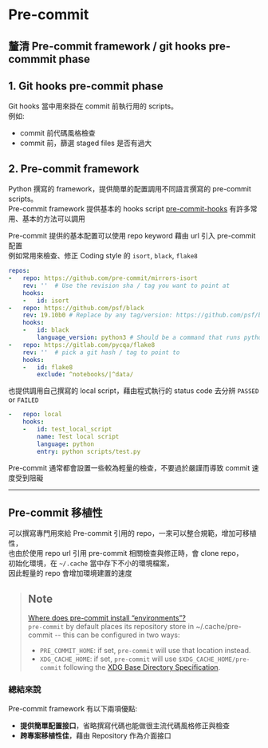 # Pre-commit

## 釐清 Pre-commit framework / git hooks pre-commmit phase

## 1. Git hooks pre-commit phase

Git hooks 當中用來掛在 commit 前執行用的 scripts。   
例如:    

- commit 前代碼風格檢查
- commit 前，篩選 staged files 是否有過大

## 2. Pre-commit framework

Python 撰寫的 framework，提供簡單的配置調用不同語言撰寫的 pre-commit scripts。    
Pre-commit framework 提供基本的 hooks script [pre-commit-hooks](https://github.com/pre-commit/pre-commit-hooks) 有許多常用、基本的方法可以調用     

Pre-commit 提供的基本配置可以使用 repo keyword 藉由 url 引入 pre-commit 配置     
例如常用來檢查、修正 Coding style 的 `isort`, `black`, `flake8`

``` yaml
repos:
-   repo: https://github.com/pre-commit/mirrors-isort
    rev: ''  # Use the revision sha / tag you want to point at
    hooks:
    -   id: isort
-   repo: https://github.com/psf/black
    rev: 19.10b0 # Replace by any tag/version: https://github.com/psf/black/tags
    hooks:
    -   id: black
        language_version: python3 # Should be a command that runs python3.6+
-   repo: https://gitlab.com/pycqa/flake8
    rev: ''  # pick a git hash / tag to point to
    hooks:
    -   id: flake8
        exclude: ^notebooks/|^data/
```

也提供調用自己撰寫的 local script，藉由程式執行的 status code 去分辨 `PASSED` or `FAILED`

``` yaml
-   repo: local
    hooks:
    -   id: test_local_script
        name: Test local script
        language: python
        entry: python scripts/test.py
```

Pre-commit 通常都會設置一些較為輕量的檢查，不要過於嚴謹而導致 commit 速度受到阻礙

---
## Pre-commit 移植性

可以撰寫專門用來給 Pre-commit 引用的 repo，一來可以整合規範，增加可移植性，         
也由於使用 repo url 引用 pre-commit 相關檢查與修正時，會 clone repo，    
初始化環境，在 `~/.cache` 當中存下不小的環境檔案，    
因此輕量的 repo 會增加環境建置的速度

> ## Note
> [Where does pre-commit install “environments”?](https://stackoverflow.com/questions/62539288/where-does-pre-commit-install-environments)   
> `pre-commit` by default places its repository store in ~/.cache/pre-commit -- this can be configured in two ways:    
> - `PRE_COMMIT_HOME`: if set, `pre-commit` will use that location instead.     
> - `XDG_CACHE_HOME`: if set, `pre-commit` will use `$XDG_CACHE_HOME/pre-commit` following the [XDG Base Directory Specification](https://specifications.freedesktop.org/basedir-spec/basedir-spec-latest.html).


### 總結來說

Pre-commit framework 有以下兩項優點:
- **提供簡單配置接口**，省略撰寫代碼也能做很主流代碼風格修正與檢查
- **跨專案移植性佳**，藉由 Repository 作為介面接口

